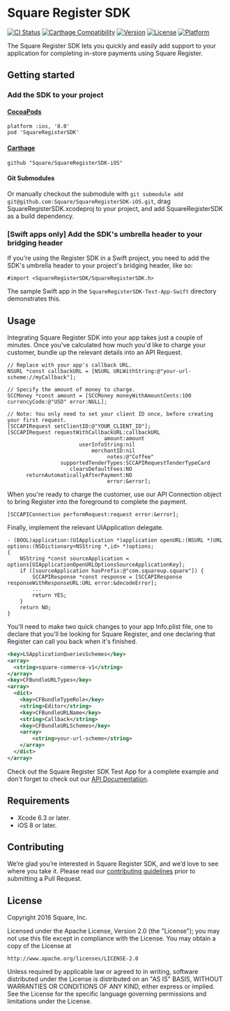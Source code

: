 # Square Register SDK

[![CI Status](https://travis-ci.org/square/SquareRegisterSDK-iOS.svg?branch=master)](https://travis-ci.org/square/SquareRegisterSDK-iOS)
[![Carthage Compatibility](https://img.shields.io/badge/carthage-✓-e2c245.svg)](https://github.com/Carthage/Carthage/)
[![Version](https://img.shields.io/cocoapods/v/SquareRegisterSDK.svg)](http://cocoadocs.org/docsets/SquareRegisterSDK)
[![License](https://img.shields.io/cocoapods/l/SquareRegisterSDK.svg)](http://cocoadocs.org/docsets/SquareRegisterSDK)
[![Platform](https://img.shields.io/cocoapods/p/SquareRegisterSDK.svg)](http://cocoadocs.org/docsets/SquareRegisterSDK)

The Square Register SDK lets you quickly and easily add support to your application for completing in-store payments using Square Register.

## Getting started

### Add the SDK to your project

#### [CocoaPods](https://cocoapods.org)
```
platform :ios, '8.0'
pod 'SquareRegisterSDK'
```

#### [Carthage](https://github.com/Carthage/Carthage)
```
github "Square/SquareRegisterSDK-iOS"
```

#### Git Submodules
Or manually checkout the submodule with `git submodule add git@github.com:Square/SquareRegisterSDK-iOS.git`, drag SquareRegisterSDK.xcodeproj to your project, and add SquareRegisterSDK as a build dependency.

### [Swift apps only] Add the SDK's umbrella header to your bridging header

If you're using the Register SDK in a Swift project, you need to add the SDK's umbrella header to your project's
bridging header, like so:

    #import <SquareRegisterSDK/SquareRegisterSDK.h>

The sample Swift app in the `SquareRegisterSDK-Test-App-Swift` directory demonstrates this.

## Usage
Integrating Square Register SDK into your app takes just a couple of minutes. Once you've calculated how much you'd like to charge your customer, bundle up the relevant details into an API Request.

```objc
// Replace with your app's callback URL.
NSURL *const callbackURL = [NSURL URLWithString:@"your-url-scheme://myCallback"];

// Specify the amount of money to charge.
SCCMoney *const amount = [SCCMoney moneyWithAmountCents:100 currencyCode:@"USD" error:NULL];

// Note: You only need to set your client ID once, before creating your first request.
[SCCAPIRequest setClientID:@"YOUR_CLIENT_ID"];
[SCCAPIRequest requestWithCallbackURL:callbackURL
                               amount:amount
                       userInfoString:nil
                           merchantID:nil
                                notes:@"Coffee"
                 supportedTenderTypes:SCCAPIRequestTenderTypeCard
                    clearsDefaultFees:NO
      returnAutomaticallyAfterPayment:NO
                                error:&error];
```

When you're ready to charge the customer, use our API Connection object to bring Register into the foreground to complete the payment.

```objc
[SCCAPIConnection performRequest:request error:&error];
```

Finally, implement the relevant UIApplication delegate.

```objc
- (BOOL)application:(UIApplication *)application openURL:(NSURL *)URL options:(NSDictionary<NSString *,id> *)options;
{
    NSString *const sourceApplication = options[UIApplicationOpenURLOptionsSourceApplicationKey];
	if ([sourceApplication hasPrefix:@"com.squareup.square"]) {
        SCCAPIResponse *const response = [SCCAPIResponse responseWithResponseURL:URL error:&decodeError];
        ...
        return YES;
    }
    return NO;
}
```

You'll need to make two quick changes to your app Info.plist file, one to declare that you'll be looking for Square Register, and one declaring that Register can call you back when it's finished.

```xml
<key>LSApplicationQueriesSchemes</key>
<array>
  <string>square-commerce-v1</string>
</array>
<key>CFBundleURLTypes</key>
<array>
  <dict>
    <key>CFBundleTypeRole</key>
    <string>Editor</string>
    <key>CFBundleURLName</key>
    <string>Callback</string>
    <key>CFBundleURLSchemes</key>
    <array>
        <string>your-url-scheme</string>
    </array>
  </dict>
</array>
```

Check out the Square Register SDK Test App for a complete example and don't forget to check out our [API Documentation](https://docs.connect.squareup.com/).

## Requirements
* Xcode 6.3 or later.
* iOS 8 or later.

## Contributing
We’re glad you’re interested in Square Register SDK, and we’d love to see where you take it. Please read our [contributing guidelines](Contributing.md) prior to submitting a Pull Request.

## License
Copyright 2016 Square, Inc.

Licensed under the Apache License, Version 2.0 (the "License"); you may not use this file except in compliance with the License. You may obtain a copy of the License at

    http://www.apache.org/licenses/LICENSE-2.0

Unless required by applicable law or agreed to in writing, software distributed under the License is distributed on an "AS IS" BASIS, WITHOUT WARRANTIES OR CONDITIONS OF ANY KIND, either express or implied. See the License for the specific language governing permissions and limitations under the License.
